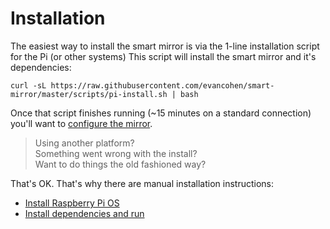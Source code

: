 # Installation

The easiest way to install the smart mirror is via the 1-line installation script for the Pi (or other systems) This script will install the smart mirror and it's dependencies:

```
curl -sL https://raw.githubusercontent.com/evancohen/smart-mirror/master/scripts/pi-install.sh | bash
```

Once that script finishes running \(~15 minutes on a standard connection\) you'll want to [configure the mirror](configuration.md).

> Using another platform?  
> Something went wrong with the install?  
> Want to do things the old fashioned way?

That's OK. That's why there are manual installation instructions:

* [Install Raspberry Pi OS](installing_raspbian.md)
* [Install dependencies and run](install_dependencies.md)
